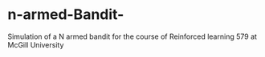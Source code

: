 # n-armed-Bandit-
Simulation of a N armed bandit for the course of Reinforced learning 579 at McGill University 

